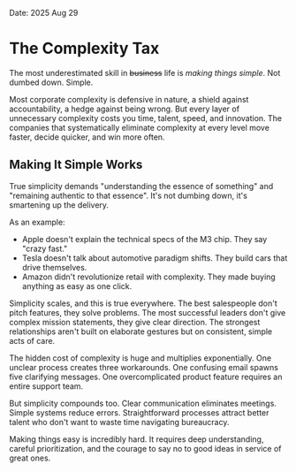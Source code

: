 Date: 2025 Aug 29
# The Complexity Tax

The most underestimated skill in ~~business~~ life is _making things simple_. Not dumbed down. Simple.

Most corporate complexity is defensive in nature, a shield against accountability, a hedge against being wrong. But every layer of unnecessary complexity costs you time, talent, speed, and innovation. The companies that systematically eliminate complexity at every level move faster, decide quicker, and win more often.

## Making It Simple Works

True simplicity demands "understanding the essence of something" and "remaining authentic to that essence". It's not dumbing down, it's smartening up the delivery.

As an example:
- Apple doesn't explain the technical specs of the M3 chip. They say "crazy fast."
- Tesla doesn't talk about automotive paradigm shifts. They build cars that drive themselves.
- Amazon didn't revolutionize retail with complexity. They made buying anything as easy as one click.

Simplicity scales, and this is true everywhere. The best salespeople don't pitch features, they solve problems. The most successful leaders don't give complex mission statements, they give clear direction. The strongest relationships aren't built on elaborate gestures but on consistent, simple acts of care.

The hidden cost of complexity is huge and multiplies exponentially. One unclear process creates three workarounds. One confusing email spawns five clarifying messages. One overcomplicated product feature requires an entire support team.

But simplicity compounds too. Clear communication eliminates meetings. Simple systems reduce errors. Straightforward processes attract better talent who don't want to waste time navigating bureaucracy.

Making things easy is incredibly hard. It requires deep understanding, careful prioritization, and the courage to say no to good ideas in service of great ones.